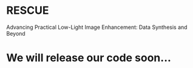 # RESCUE
Advancing Practical Low-Light Image Enhancement: Data Synthesis and Beyond
# We will release our code soon...
